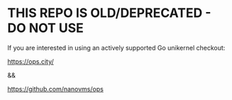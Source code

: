 # THIS REPO IS OLD/DEPRECATED - DO NOT USE

If you are interested in using an actively supported Go unikernel
checkout:

https://ops.city/

&& 

https://github.com/nanovms/ops
